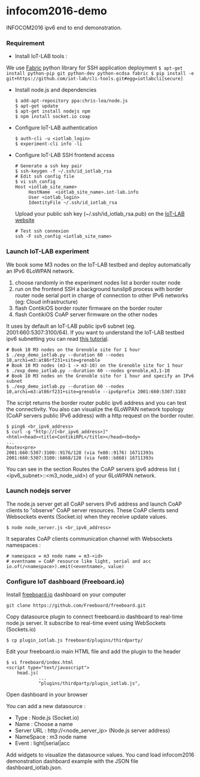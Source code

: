 # infocom2016-demo

INFOCOM2016 ipv6 end to end demonstration.

### Requirement

* Install IoT-LAB tools :

We use [Fabric](http://www.fabfile.org/) python library for SSH application deployment
    ```
    $ apt-get install python-pip git python-dev python-ecdsa fabric
    $ pip install -e git+https://github.com/iot-lab/cli-tools.git#egg=iotlabcli[secure]
    ```
    
* Install node.js and dependencies
    ```
    $ add-apt-repository ppa:chris-lea/node.js
    $ apt-get update
    $ apt-get install nodejs npm
    $ npm install socket.io coap
    ```
    
* Configure IoT-LAB authentication
   ```  
   $ auth-cli -u <iotlab_login>
   $ experiment-cli info -li
   ```
   
* Configure IoT-LAB SSH frontend access
   ```
   # Generate a ssh key pair
   $ ssh-keygen -f ~/.ssh/id_iotlab_rsa
   # Edit ssh config file
   $ vi ssh_config
   Host <iotlab_site_name>
        HostName  <iotlab_site_name>.iot-lab.info
        User <iotlab_login>
        IdentityFile ~/.ssh/id_iotlab_rsa
    ```
    Upload your public ssh key (~/.ssh/id_iotlab_rsa.pub) on the [IoT-LAB website](https://www.iot-lab.info/testbed/user_profile.php)       
    ```
    # Test ssh connexion
    ssh -F ssh_config <iotlab_site_name>
    ```

### Launch IoT-LAB experiment
We book some M3 nodes on the IoT-LAB testbed and deploy automatically an IPv6 6LoWPAN network.

1. choose randomly in the experiment nodes list a border router node
2. run on the frontend SSH a background tunslip6 process with border router node serial port in charge of connection to other IPv6 networks (eg: Cloud infrastructure)
3. flash ContikiOS border router firmware on the border router 
4. flash ContikiOS CoAP server firmware on the other nodes

It uses by default an IoT-LAB public ipv6 subnet (eg. 2001:660:5307:3100/64). If you want to understand the IoT-LAB 
testbed ipv6 subnetting you can read [this tutorial](https://www.iot-lab.info/tutorials/understand-ipv6-subnetting-on-the-fit-iot-lab-testbed/).

```
# Book 10 M3 nodes on the Grenoble site for 1 hour 
$ ./exp_demo_iotlab.py --duration 60 --nodes 10,archi=m3:at86rf231+site=grenoble
# Book 10 M3 nodes (m3-1 -> m3-10) on the Grenoble site for 1 hour 
$ ./exp_demo_iotlab.py --duration 60 --nodes grenoble,m3,1-10
# Book 10 M3 nodes on the Grenoble site for 1 hour and specify an IPv6 subnet
$ ./exp_demo_iotlab.py --duration 60 --nodes 10,archi=m3:at86rf231+site=grenoble --ipv6prefix 2001:660:5307:3103
```
    
The script returns the border router public ipv6 address and you can test the connectivity. You also can visualize
the 6LoWPAN network topology (CoAP servers public IPv6 address) with a http request on the border router.

```
$ ping6 <br_ipv6_address>
$ curl -g "http://[<br_ipv6_address>]"
<html><head><title>ContikiRPL</title></head><body>
...
Routes<pre>
2001:660:5307:3100::9176/128 (via fe80::9176) 16711393s
2001:660:5307:3100::b868/128 (via fe80::b868) 16711393s
```
You can see in the section Routes the CoAP servers ipv6 address list ( &lt;ipv6_subnet&gt;::&lt;m3_node_uid&gt;) of your 6LoWPAN network.

    
### Launch nodejs server

The node.js server get all CoAP servers IPv6 address and launch CoAP clients to "observe" CoAP server resources. These CoAP clients send Websockets events (Socket.io) when they receive update values. 
```
$ node node_server.js <br_ipv6_address>
```

It separates CoAP clients communication channel with Websockets namespaces :
```
# namespace = m3 node name = m3-<id>
# eventname = CoAP resource like light, serial and acc 
io.of(/<namespace>).emit(<eventname>, value)
```

### Configure IoT dashboard (Freeboard.io)

Install [freeboard.io](https://freeboard.io/) dashboard on your computer

```
git clone https://github.com/Freeboard/freeboard.git
```

Copy datasource plugin to connect freeboard.io dashboard to real-time node.js server. It subscribe to real-time event using
WebSockets (Sockets.io)

```
$ cp plugin_iotlab.js freeboard/plugins/thirdparty/
```

Edit your freeboard.io main HTML file and add the plugin to the header

```
$ vi freeboard/index.html
<script type="text/javascript">
    head.js(
            ...
            "plugins/thirdparty/plugin_iotlab.js",
```

Open dashboard in your browser

You can add a new datasource :

* Type : Node.js (Socket.io)
* Name : Choose a name 
* Server URL : http://<node_server_ip> (Node.js server address)
* NameSpace : m3 node name
* Event : light|serial|acc

Add widgets to visualize the datasource values. You cand load infocom2016 demonstration dashboard example with the JSON file dashboard_iotlab.json.






